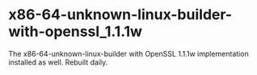 # x86-64-unknown-linux-builder-with-openssl_1.1.1w

The x86-64-unknown-linux-builder with OpenSSL 1.1.1w implementation installed as well. Rebuilt daily.
